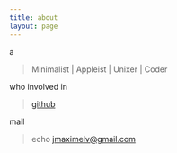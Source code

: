 ```yaml
---
title: about
layout: page
---
```


a

> Minimalist | Appleist | Unixer | Coder

who involved in 

> [github](https://github.com/bizhishui)

mail 

> echo jmaximelv@gmail.com
